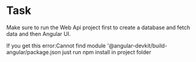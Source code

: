 # Task

Make sure to run the Web Api project first to create a database and fetch data and then Angular UI.


If you get this error:Cannot find module '@angular-devkit/build-angular/package.json just run npm install in project folder
